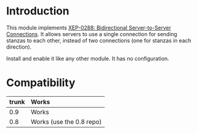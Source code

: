 # Introduction #

This module implements [XEP-0288: Bidirectional Server-to-Server Connections](http://xmpp.org/extensions/xep-0288.html).  It allows servers to use a single connection for sending stanzas to each other, instead of two connections (one for stanzas in each direction).

Install and enable it like any other module.  It has no configuration.

# Compatibility #

|trunk|Works|
|:----|:----|
|0.9  |Works|
|0.8  |Works (use the 0.8 repo)|
